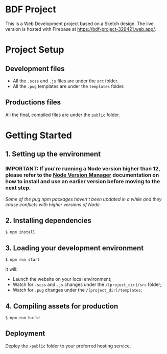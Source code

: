 # BDF Project

This is a Web Development project based on a Sketch design.
The live version is hosted with Firebase at https://bdf-project-329421.web.app/.

# Project Setup

## Development files

- All the `.scss` and `.js` files are under the `src` folder.
- All the `.pug` templates are under the `templates` folder.

## Productions files

All the final, compiled files are under the `public` folder.

# Getting Started

## 1. Setting up the environment

### IMPORTANT: If you're running a Node version higher than 12, please refer to the [Node Version Manager](https://github.com/nvm-sh/nvm#installing-and-updating) documentation on how to install and use an earlier version before moving to the next step.

_Some of the pug npm packages haven't been updated in a while and they cause conflicts with higher versions of Node._

## 2. Installing dependencies

```Shell
$ npm install
```

## 3. Loading your development environment

```Shell
$ npm run start
```

It will:

- Launch the website on your local environment;
- Watch for `.scss` and `.js` changes under the `/[project_dir]/src` folder;
- Watch for `.pug` changes under the `/[project_dir]/templates`;

## 4. Compiling assets for production

```Shell
$ npm run build
```

## Deployment

Deploy the `/public` folder to your preferred hosting service.
